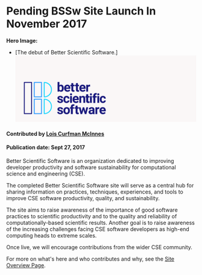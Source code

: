 
# Pending BSSw Site Launch In November 2017


**Hero Image:**

- [The debut of Better Scientific Software.]<img src='https://github.com/BSSWimageteam/bsswimagery/raw/master/bss_blogImg.png' />

#### Contributed by [Lois Curfman McInnes](https://github.com/curfman "Lois Curfman McInnes GitHub Profile")

#### Publication date: Sept 27, 2017

Better Scientific Software is an organization dedicated to improving developer productivity and software sustainability for computational science and engineering (CSE).

The completed Better Scientific Software site will serve as a central hub for sharing information on practices, techniques, experiences, and tools to improve CSE software productivity, quality, and sustainability. 

The site aims to raise awareness of the importance of good software practices to scientific productivity and to the quality and reliability of computationally-based scientific results. Another goal is to raise awareness of the increasing challenges facing CSE software developers as high-end computing heads to extreme scales. 

Once live, we will encourage contributions from the wider CSE community.

For more on what's here and who contributes and why, see the [Site Overview Page](../../Site/SiteOverview.md).

<!---
Publish: Yes
Categories: collaboration
Topics: discussion forums, Q&A sites
Tags: bssw-blog-article
Level: 2
Prerequisites: default
Aggregate: none
--->
